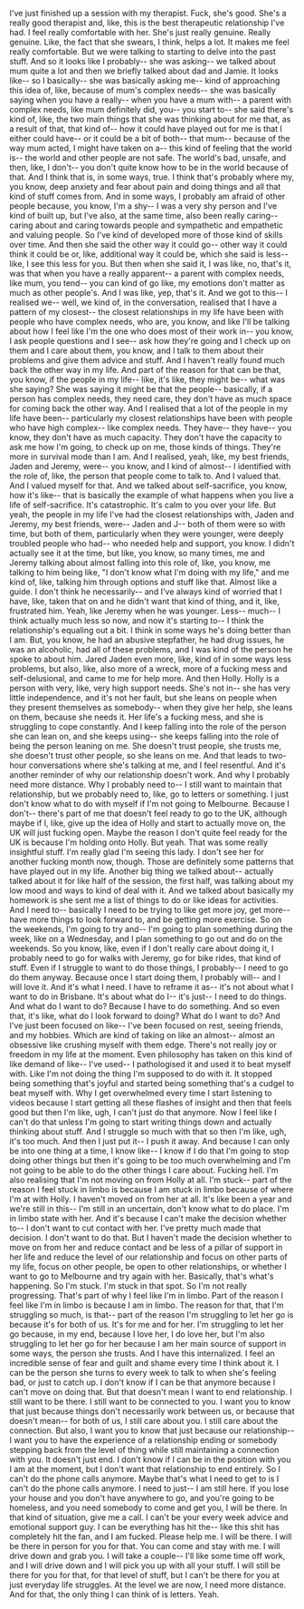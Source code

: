 ﻿I've just finished up a session with my therapist. Fuck, she's good. She's a really good therapist
and, like, this is the best therapeutic relationship I've had. I feel really comfortable with her.
She's just really genuine. Really genuine. Like, the fact that she swears, I think, helps
a lot. It makes me feel really comfortable. But we were talking to starting to delve into
the past stuff. And so it looks like I probably-- she was asking-- we talked about mum quite
a lot and then we briefly talked about dad and Jamie. It looks like-- so I basically--
she was basically asking me-- kind of approaching this idea of, like, because of mum's complex
needs-- she was basically saying when you have a really-- when you have a mum with--
a parent with complex needs, like mum definitely did, you-- you start to-- she said there's
kind of, like, the two main things that she was thinking about for me that, as a result
of that, that kind of-- how it could have played out for me is that I either could have-- or
it could be a bit of both-- that mum-- because of the way mum acted, I might have taken on
a-- this kind of feeling that the world is-- the world and other people are not safe. The
world's bad, unsafe, and then, like, I don't-- you don't quite know how to be in the world
because of that. And I think that is, in some ways, true. I think that's probably where
my, you know, deep anxiety and fear about pain and doing things and all that kind of
stuff comes from. And in some ways, I probably am afraid of other people because, you know,
I'm a shy-- I was a very shy person and I've kind of built up, but I've also, at the same
time, also been really caring-- caring about and caring towards people and sympathetic
and empathetic and valuing people. So I've kind of developed more of those kind of skills
over time. And then she said the other way it could go-- other way it could think it
could be or, like, additional way it could be, which she said is less-- like, I see this
less for you. But then when she said it, I was like, no, that's it, was that when you
have a really apparent-- a parent with complex needs, like mum, you tend-- you can kind of
go like, my emotions don't matter as much as other people's. And I was like, yep, that's
it. And we got to this-- I realised we-- well, we kind of, in the conversation, realised
that I have a pattern of my closest-- the closest relationships in my life have been
with people who have complex needs, who are, you know, and like I'll be talking about how
I feel like I'm the one who does most of their work in-- you know, I ask people questions
and I see-- ask how they're going and I check up on them and I care about them, you know,
and I talk to them about their problems and give them advice and stuff. And I haven't
really found much back the other way in my life. And part of the reason for that can
be that, you know, if the people in my life-- like, it's like, they might be-- what was she
saying? She was saying it might be that the people-- basically, if a person has complex
needs, they need care, they don't have as much space for coming back the other way.
And I realised that a lot of the people in my life have been-- particularly my closest
relationships have been with people who have high complex-- like complex needs. They have--
they have-- you know, they don't have as much capacity. They don't have the capacity to
ask me how I'm going, to check up on me, those kinds of things. They're more in survival
mode than I am. And I realised, yeah, like, my best friends,
Jaden and Jeremy, were-- you know, and I kind of almost-- I identified with the role of,
like, the person that people come to talk to. And I valued that. And I valued myself for
that. And we talked about self-sacrifice, you know, how it's like-- that is basically
the example of what happens when you live a life of self-sacrifice. It's catastrophic.
It's calm to you over your life. But yeah, the people in my life I've had the closest
relationships with, Jaden and Jeremy, my best friends, were-- Jaden and J-- both of them
were so with time, but both of them, particularly when they were younger, were deeply troubled
people who had-- who needed help and support, you know. I didn't actually see it at the
time, but like, you know, so many times, me and Jeremy talking about almost falling into
this role of, like, you know, me talking to him being like, "I don't know what I'm doing
with my life," and me kind of, like, talking him through options and stuff like that. Almost
like a guide. I don't think he necessarily-- and I've always kind of worried that I have,
like, taken that on and he didn't want that kind of thing, and it, like, frustrated him.
Yeah, like Jeremy when he was younger. Less-- much-- I think actually much less so now,
and now it's starting to-- I think the relationship's equaling out a bit. I think in some ways he's
doing better than I am. But, you know, he had an abusive stepfather, he had drug issues,
he was an alcoholic, had all of these problems, and I was kind of the person he spoke to about
him. Jared Jaden even more, like, kind of in some ways less problems, but also, like,
also more of a wreck, more of a fucking mess and self-delusional, and came to me for help
more. And then Holly. Holly is a person with very, like, very high support needs. She's
not in-- she has very little independence, and it's not her fault, but she leans on people
when they present themselves as somebody-- when they give her help, she leans on them,
because she needs it. Her life's a fucking mess, and she is struggling to cope constantly.
And I keep falling into the role of the person she can lean on, and she keeps using-- she
keeps falling into the role of being the person leaning on me. She doesn't trust people, she
trusts me, she doesn't trust other people, so she leans on me. And that leads to two-hour
conversations where she's talking at me, and I feel resentful. And it's another reminder
of why our relationship doesn't work. And why I probably need more distance. Why I probably
need to-- I still want to maintain that relationship, but we probably need to, like, go to letters
or something. I just don't know what to do with myself if I'm not going to Melbourne.
Because I don't-- there's part of me that doesn't feel ready to go to the UK, although
maybe if I, like, give up the idea of Holly and start to actually move on, the UK will
just fucking open. Maybe the reason I don't quite feel ready for the UK is because I'm
holding onto Holly. But yeah. That was some really insightful stuff. I'm really glad I'm
seeing this lady. I don't see her for another fucking month now, though. Those are definitely
some patterns that have played out in my life. Another big thing we talked about-- actually
talked about it for like half of the session, the first half, was talking about my low mood
and ways to kind of deal with it. And we talked about basically my homework is she sent me
a list of things to do or like ideas for activities. And I need to-- basically I need to be trying
to like get more joy, get more-- have more things to look forward to, and be getting
more exercise. So on the weekends, I'm going to try and-- I'm going to plan something during
the week, like on a Wednesday, and I plan something to go out and do on the weekends.
So you know, like, even if I don't really care about doing it, I probably need to go
for walks with Jeremy, go for bike rides, that kind of stuff. Even if I struggle to
want to do those things, I probably-- I need to go do them anyway. Because once I start
doing them, I probably will-- and I will love it. And it's what I need. I have to reframe
it as-- it's not about what I want to do in Brisbane. It's about what do I-- it's just--
I need to do things. And what do I want to do? Because I have to do something. And so
even that, it's like, what do I look forward to doing? What do I want to do? And I've just
been focused on like-- I've been focused on rest, seeing friends, and my hobbies. Which
are kind of taking on like an almost-- almost an obsessive like crushing myself with them
edge. There's not really joy or freedom in my life at the moment. Even philosophy has
taken on this kind of like demand of like-- I've used-- I pathologised it and used it
to beat myself with. Like I'm not doing the thing I'm supposed to do with it. It stopped
being something that's joyful and started being something that's a cudgel to beat myself
with. Why I get overwhelmed every time I start listening to videos because I start getting
all these flashes of insight and then that feels good but then I'm like, ugh, I can't
just do that anymore. Now I feel like I can't do that unless I'm going to start writing
things down and actually thinking about stuff. And I struggle so much with that so then I'm
like, ugh, it's too much. And then I just put it-- I push it away. And because I can
only be into one thing at a time, I know like-- I know if I do that I'm going to stop doing
other things but then it's going to be too much overwhelming and I'm not going to be
able to do the other things I care about. Fucking hell.
I'm also realising that I'm not moving on from Holly at all. I'm stuck-- part of the
reason I feel stuck in limbo is because I am stuck in limbo because of where I'm at
with Holly. I haven't moved on from her at all. It's like been a year and we're still
in this-- I'm still in an uncertain, don't know what to do place. I'm in limbo state
with her. And it's because I can't make the decision whether to-- I don't want to cut
contact with her. I've pretty much made that decision. I don't want to do that. But I haven't
made the decision whether to move on from her and reduce contact and be less of a pillar
of support in her life and reduce the level of our relationship and focus on other parts
of my life, focus on other people, be open to other relationships, or whether I want
to go to Melbourne and try again with her. Basically, that's what's happening. So I'm
stuck. I'm stuck in that spot. So I'm not really progressing. That's part of why I feel
like I'm in limbo. Part of the reason I feel like I'm in limbo is because I am in limbo.
The reason for that, that I'm struggling so much, is that-- part of the reason I'm struggling
to let her go is because it's for both of us. It's for me and for her. I'm struggling
to let her go because, in my end, because I love her, I do love her, but I'm also struggling
to let her go for her because I am her main source of support in some ways, the person
she trusts. And I have this internalized. I feel an incredible sense of fear and guilt
and shame every time I think about it. I can be the person she turns to every week to talk
to when she's feeling bad, or just to catch up. I don't know if I can be that anymore
because I can't move on doing that. But that doesn't mean I want to end relationship. I
still want to be there. I still want to be connected to you. I want you to know that
just because things don't necessarily work between us, or because that doesn't mean--
for both of us, I still care about you. I still care about the connection. But also,
I want you to know that just because our relationship-- I want you to have the experience of a relationship
ending or somebody stepping back from the level of thing while still maintaining a connection
with you. It doesn't just end. I don't know if I can be in the position with you I am
at the moment, but I don't want that relationship to end entirely.
So I can't do the phone calls anymore. Maybe that's what I need to get to is I can't do
the phone calls anymore. I need to just-- I am still here. If you lose your house and
you don't have anywhere to go, and you're going to be homeless, and you need somebody
to come and get you, I will be there. In that kind of situation, give me a call. I can't
be your every week advice and emotional support guy. I can be everything has hit the-- like
this shit has completely hit the fan, and I am fucked. Please help me. I will be there.
I will be there in person for you for that. You can come and stay with me. I will drive
down and grab you. I will take a couple-- I'll like some time off work, and I will drive
down and I will pick you up with all your stuff. I will still be there for you for that,
for that level of stuff, but I can't be there for you at just everyday life struggles. At
the level we are now, I need more distance. And for that, the only thing I can think of
is letters. Yeah.
